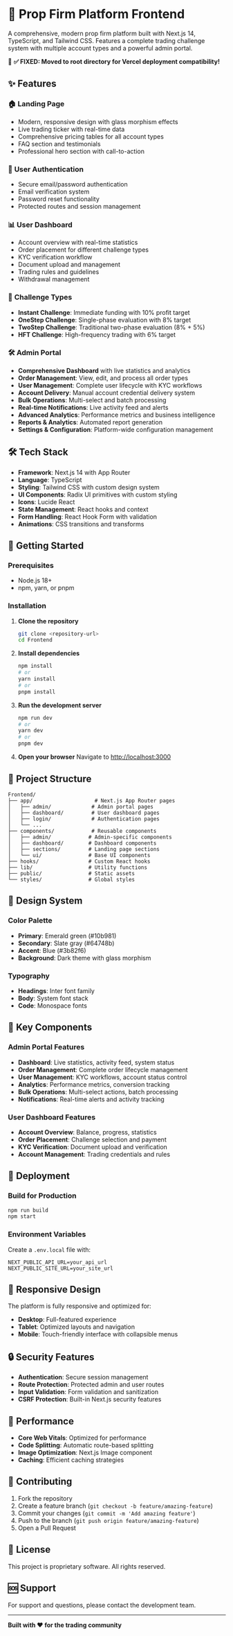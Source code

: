 # 🚀 Prop Firm Platform Frontend

A comprehensive, modern prop firm platform built with Next.js 14, TypeScript, and Tailwind CSS. Features a complete trading challenge system with multiple account types and a powerful admin portal.

🔗 **✅ FIXED: Moved to root directory for Vercel deployment compatibility!**

## ✨ Features

### 🏠 **Landing Page**
- Modern, responsive design with glass morphism effects
- Live trading ticker with real-time data
- Comprehensive pricing tables for all account types
- FAQ section and testimonials
- Professional hero section with call-to-action

### 👤 **User Authentication**
- Secure email/password authentication
- Email verification system
- Password reset functionality
- Protected routes and session management

### 📊 **User Dashboard**
- Account overview with real-time statistics
- Order placement for different challenge types
- KYC verification workflow
- Document upload and management
- Trading rules and guidelines
- Withdrawal management

### 🎯 **Challenge Types**
- **Instant Challenge**: Immediate funding with 10% profit target
- **OneStep Challenge**: Single-phase evaluation with 8% target
- **TwoStep Challenge**: Traditional two-phase evaluation (8% + 5%)
- **HFT Challenge**: High-frequency trading with 6% target

### 🛠️ **Admin Portal**
- **Comprehensive Dashboard** with live statistics and analytics
- **Order Management**: View, edit, and process all order types
- **User Management**: Complete user lifecycle with KYC workflows
- **Account Delivery**: Manual account credential delivery system
- **Bulk Operations**: Multi-select and batch processing
- **Real-time Notifications**: Live activity feed and alerts
- **Advanced Analytics**: Performance metrics and business intelligence
- **Reports & Analytics**: Automated report generation
- **Settings & Configuration**: Platform-wide configuration management

## 🛠️ Tech Stack

- **Framework**: Next.js 14 with App Router
- **Language**: TypeScript
- **Styling**: Tailwind CSS with custom design system
- **UI Components**: Radix UI primitives with custom styling
- **Icons**: Lucide React
- **State Management**: React hooks and context
- **Form Handling**: React Hook Form with validation
- **Animations**: CSS transitions and transforms

## 🚀 Getting Started

### Prerequisites
- Node.js 18+ 
- npm, yarn, or pnpm

### Installation

1. **Clone the repository**
   ```bash
   git clone <repository-url>
   cd Frontend
   ```

2. **Install dependencies**
   ```bash
   npm install
   # or
   yarn install
   # or
   pnpm install
   ```

3. **Run the development server**
   ```bash
   npm run dev
   # or
   yarn dev
   # or
   pnpm dev
   ```

4. **Open your browser**
   Navigate to [http://localhost:3000](http://localhost:3000)

## 📁 Project Structure

```
Frontend/
├── app/                    # Next.js App Router pages
│   ├── admin/             # Admin portal pages
│   ├── dashboard/         # User dashboard pages
│   ├── login/             # Authentication pages
│   └── ...
├── components/            # Reusable components
│   ├── admin/            # Admin-specific components
│   ├── dashboard/        # Dashboard components
│   ├── sections/         # Landing page sections
│   └── ui/               # Base UI components
├── hooks/                # Custom React hooks
├── lib/                  # Utility functions
├── public/               # Static assets
└── styles/               # Global styles
```

## 🎨 Design System

### Color Palette
- **Primary**: Emerald green (#10b981)
- **Secondary**: Slate gray (#64748b)
- **Accent**: Blue (#3b82f6)
- **Background**: Dark theme with glass morphism

### Typography
- **Headings**: Inter font family
- **Body**: System font stack
- **Code**: Monospace fonts

## 🔧 Key Components

### Admin Portal Features
- **Dashboard**: Live statistics, activity feed, system status
- **Order Management**: Complete order lifecycle management
- **User Management**: KYC workflows, account status control
- **Analytics**: Performance metrics, conversion tracking
- **Bulk Operations**: Multi-select actions, batch processing
- **Notifications**: Real-time alerts and activity tracking

### User Dashboard Features
- **Account Overview**: Balance, progress, statistics
- **Order Placement**: Challenge selection and payment
- **KYC Verification**: Document upload and verification
- **Account Management**: Trading credentials and rules

## 🚀 Deployment

### Build for Production
```bash
npm run build
npm start
```

### Environment Variables
Create a `.env.local` file with:
```env
NEXT_PUBLIC_API_URL=your_api_url
NEXT_PUBLIC_SITE_URL=your_site_url
```

## 📱 Responsive Design

The platform is fully responsive and optimized for:
- **Desktop**: Full-featured experience
- **Tablet**: Optimized layouts and navigation
- **Mobile**: Touch-friendly interface with collapsible menus

## 🔒 Security Features

- **Authentication**: Secure session management
- **Route Protection**: Protected admin and user routes
- **Input Validation**: Form validation and sanitization
- **CSRF Protection**: Built-in Next.js security features

## 🎯 Performance

- **Core Web Vitals**: Optimized for performance
- **Code Splitting**: Automatic route-based splitting
- **Image Optimization**: Next.js Image component
- **Caching**: Efficient caching strategies

## 🤝 Contributing

1. Fork the repository
2. Create a feature branch (`git checkout -b feature/amazing-feature`)
3. Commit your changes (`git commit -m 'Add amazing feature'`)
4. Push to the branch (`git push origin feature/amazing-feature`)
5. Open a Pull Request

## 📄 License

This project is proprietary software. All rights reserved.

## 🆘 Support

For support and questions, please contact the development team.

---

**Built with ❤️ for the trading community**
